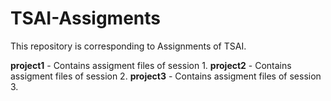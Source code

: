 # TSAI-Assigments
This repository is corresponding to Assignments of TSAI.

**project1** - Contains assigment files of session 1.
**project2** - Contains assigment files of session 2.
**project3** - Contains assigment files of session 3.
